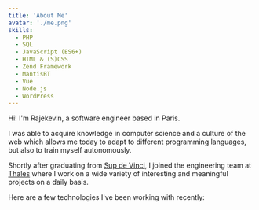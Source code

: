 ```yaml
---
title: 'About Me'
avatar: './me.png'
skills:
  - PHP
  - SQL
  - JavaScript (ES6+)
  - HTML & (S)CSS
  - Zend Framework
  - MantisBT
  - Vue
  - Node.js
  - WordPress
---
```


Hi! I'm Rajekevin, a software engineer based in Paris.

I was able to acquire knowledge in computer science and a culture of the web which allows me today to adapt to different programming languages, but also to train myself autonomously.

Shortly after graduating from [Sup de Vinci](https://www.supdevinci.fr/), I joined the engineering team at [Thales](https://www.thalesgroup.com/fr) where I work on a wide variety of interesting and meaningful projects on a daily basis.

Here are a few technologies I've been working with recently:
